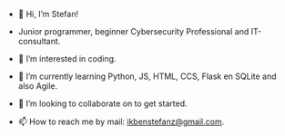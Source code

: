 - 👋 Hi, I’m Stefan!
- Junior programmer, beginner Cybersecurity Professional and IT-consultant.
  
- 👀 I’m interested in coding. 
- 🌱 I’m currently learning Python, JS, HTML, CCS, Flask en SQLite and also Agile.
- 💞️ I’m looking to collaborate on to get started. 
- 📫 How to reach me by mail: ikbenstefanz@gmail.com.

<!---
SLTR34/SLTR34 is a ✨ special ✨ repository because its `README.md` (this file) appears on your GitHub profile.
You can click the Preview link to take a look at your changes.
--->
